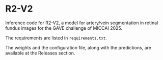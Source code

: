 # R2-V2

Inference code for R2-V2, a model for artery/vein segmentation in retinal fundus images for the GAVE challenge of MICCAI 2025.

The requirements are listed in `requirements.txt`.

The weights and the configuration file, along with the predictions, are available at the Releases section.
